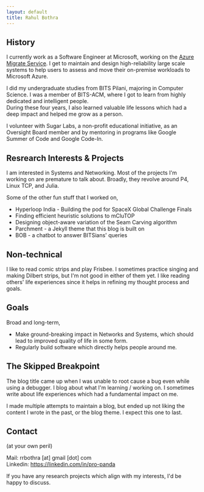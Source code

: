 ```yaml
---
layout: default
title: Rahul Bothra
---
```


## History
I currently work as a Software Engineer at Microsoft, working on the
[Azure Migrate Service](https://azure.microsoft.com/en-in/services/azure-migrate/).
I get to maintain and design high-reliability large scale systems to help users
to assess and move their on-premise workloads to Microsoft Azure.

I did my undergraduate studies from BITS Pilani, majoring in Computer Science.
I was a member of BITS-ACM, where I got to learn from highly dedicated and
intelligent people.
<br>During these four years, I also learned valuable life lessons which had a
deep impact and helped me grow as a person.
<!-- TODO -->
<!-- <br>[my life at BITS]() -->

I volunteer with Sugar Labs, a non-profit educational initiative, as an
Oversight Board member and by mentoring in programs like Google Summer of Code
and Google Code-In.


## Resrearch Interests & Projects
I am interested in Systems and Networking. Most of the projects I'm working on
are premature to talk about. Broadly, they revolve around P4, Linux TCP, and
Julia.

Some of the other fun stuff that I worked on,
 * Hyperloop India - Building the pod for SpaceX Global Challenge Finals
 * Finding efficient heuristic solutions to mCluTOP
 * Designing object-aware variation of the Seam Carving algorithm
 * Parchment - a Jekyll theme that this blog is built on
 * BOB - a chatbot to answer BITSians' queries


## Non-technical
I like to read comic strips and play Frisbee. I sometimes practice singing and
making Dilbert strips, but I'm not good in either of them yet. I like reading
others' life experiences since it helps in refining my thought process and goals.


## Goals
Broad and long-term,
 * Make ground-breaking impact in Networks and Systems, which should lead to
 improved quality of life in some form.
 * Regularly build software which directly helps people around me.


## The Skipped Breakpoint
The blog title came up when I was unable to root cause a bug even while using a
debugger. I blog about what I'm learning / working on. I sometimes write about
life experiences which had a fundamental impact on me.

I made multiple attempts to maintain a blog, but ended up not liking the content
I wrote in the past, or the blog theme. I expect this one to last.


## Contact
(at your own peril)

Mail: rrbothra [at] gmail [dot] com<br>
Linkedin:
<a href="https://linkedin.com/in/pro-panda">https://linkedin.com/in/pro-panda</a>

If you have any research projects which align with my interests, I'd be happy to
discuss.